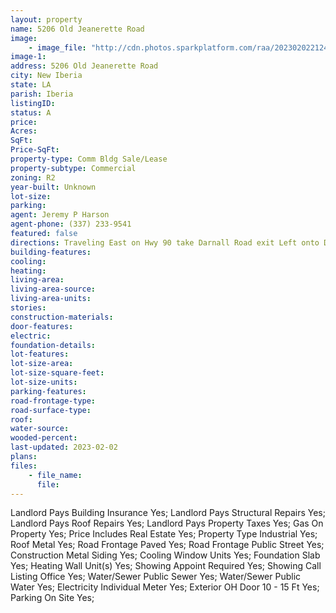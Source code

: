 ```yaml
---
layout: property
name: 5206 Old Jeanerette Road
image:
    - image_file: "http://cdn.photos.sparkplatform.com/raa/20230202212443947280000000.jpg"
image-1:
address: 5206 Old Jeanerette Road
city: New Iberia
state: LA
parish: Iberia
listingID: 
status: A
price: 
Acres: 
SqFt: 
Price-SqFt: 
property-type: Comm Bldg Sale/Lease
property-subtype: Commercial
zoning: R2
year-built: Unknown
lot-size: 
parking: 
agent: Jeremy P Harson
agent-phone: (337) 233-9541
featured: false
directions: Traveling East on Hwy 90 take Darnall Road exit Left onto Darnall Road travel approx 2.8 miles and take a Right onto Old Jeanerette Road after crossing the Bayou property will be on the Right in approx 1 mile.
building-features: 
cooling: 
heating: 
living-area: 
living-area-source: 
living-area-units: 
stories: 
construction-materials: 
door-features: 
electric: 
foundation-details: 
lot-features: 
lot-size-area: 
lot-size-square-feet: 
lot-size-units: 
parking-features: 
road-frontage-type: 
road-surface-type: 
roof: 
water-source: 
wooded-percent: 
last-updated: 2023-02-02
plans: 
files:
    - file_name:
      file:
---
```

Landlord Pays	Building Insurance	Yes;
Landlord Pays	Structural Repairs	Yes;
Landlord Pays	Roof Repairs	Yes;
Landlord Pays	Property Taxes	Yes;
Gas	On Property	Yes;
Price Includes	Real Estate	Yes;
Property Type	Industrial	Yes;
Roof	Metal	Yes;
Road Frontage	Paved	Yes;
Road Frontage	Public Street	Yes;
Construction	Metal Siding	Yes;
Cooling	Window Units	Yes;
Foundation	Slab	Yes;
Heating	Wall Unit(s)	Yes;
Showing	Appoint Required	Yes;
Showing	Call Listing Office	Yes;
Water/Sewer	Public Sewer	Yes;
Water/Sewer	Public Water	Yes;
Electricity	Individual Meter	Yes;
Exterior	OH Door 10 - 15 Ft	Yes;
Parking	On Site	Yes;

